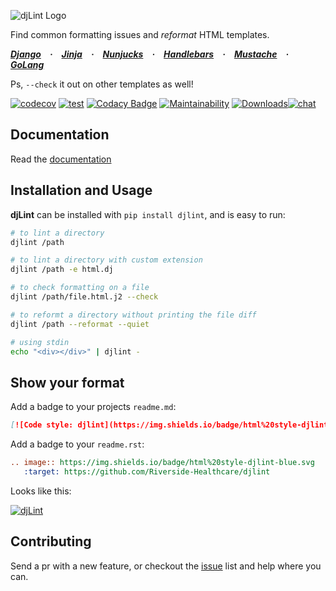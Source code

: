 ![djLint Logo](https://raw.githubusercontent.com/Riverside-Healthcare/djlint/master/docs/_static/icon.png)

Find common formatting issues and *reformat* HTML templates.

***[Django](https://django.readthedocs.io/en/stable/ref/templates/language.html) · [Jinja](https://jinja2docs.readthedocs.io/en/stable/) · [Nunjucks](https://mozilla.github.io/nunjucks/) · [Handlebars](https://handlebarsjs.com) · [Mustache](http://mustache.github.io/mustache.5.html) · [GoLang](https://golang.org/doc/)***

Ps, ``--check`` it out on other templates as well!

[![codecov](https://codecov.io/gh/Riverside-Healthcare/djlint/branch/master/graph/badge.svg?token=eNTG721BAA)](https://codecov.io/gh/Riverside-Healthcare/djlint) [![test](https://github.com/Riverside-Healthcare/djlint/actions/workflows/test.yml/badge.svg)](https://github.com/Riverside-Healthcare/djlint/actions/workflows/test.yml) [![Codacy Badge](https://app.codacy.com/project/badge/Grade/dba6338b0e7a4de896b45b382574f369)](https://www.codacy.com/gh/Riverside-Healthcare/djlint/dashboard?utm_source=github.com&amp;utm_medium=referral&amp;utm_content=Riverside-Healthcare/djlint&amp;utm_campaign=Badge_Grade) [![Maintainability](https://api.codeclimate.com/v1/badges/5febe4111a36c7e0d2ed/maintainability)](https://codeclimate.com/github/Riverside-Healthcare/djlint/maintainability) [![Downloads](https://pepy.tech/badge/djlint)](https://pepy.tech/project/djlint)[![chat](https://img.shields.io/badge/chat-discord-green)](https://discord.gg/taghAqebzU)

## Documentation

Read the [documentation](https://djlint.com)

## Installation and Usage

**djLint** can be installed with `pip install djlint`, and is easy to run:

```sh
# to lint a directory
djlint /path

# to lint a directory with custom extension
djlint /path -e html.dj

# to check formatting on a file
djlint /path/file.html.j2 --check

# to reformt a directory without printing the file diff
djlint /path --reformat --quiet

# using stdin
echo "<div></div>" | djlint -

```

## Show your format

Add a badge to your projects ```readme.md```:

```md
[![Code style: djlint](https://img.shields.io/badge/html%20style-djlint-blue.svg)](https://github.com/Riverside-Healthcare/djlint)
```

Add a badge to your ```readme.rst```:

```rst
.. image:: https://img.shields.io/badge/html%20style-djlint-blue.svg
   :target: https://github.com/Riverside-Healthcare/djlint
```
Looks like this:

[![djLint](https://img.shields.io/badge/html%20style-djLint-blue.svg)](https://github.com/Riverside-Healthcare/djlint)


## Contributing

Send a pr with a new feature, or checkout the [issue](https://github.com/Riverside-Healthcare/djlint/issues) list and help where you can.
